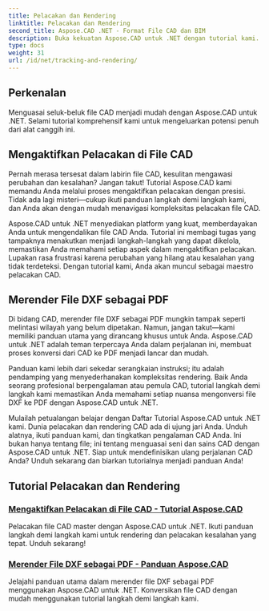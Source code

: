 ```yaml
---
title: Pelacakan dan Rendering
linktitle: Pelacakan dan Rendering
second_title: Aspose.CAD .NET - Format File CAD dan BIM
description: Buka kekuatan Aspose.CAD untuk .NET dengan tutorial kami. Pelajari cara mengaktifkan pelacakan dalam file CAD dan merender file DXF sebagai PDF dengan lancar.
type: docs
weight: 31
url: /id/net/tracking-and-rendering/
---
```


## Perkenalan

Menguasai seluk-beluk file CAD menjadi mudah dengan Aspose.CAD untuk .NET. Selami tutorial komprehensif kami untuk mengeluarkan potensi penuh dari alat canggih ini. 

## Mengaktifkan Pelacakan di File CAD

Pernah merasa tersesat dalam labirin file CAD, kesulitan mengawasi perubahan dan kesalahan? Jangan takut! Tutorial Aspose.CAD kami memandu Anda melalui proses mengaktifkan pelacakan dengan presisi. Tidak ada lagi misteri—cukup ikuti panduan langkah demi langkah kami, dan Anda akan dengan mudah menavigasi kompleksitas pelacakan file CAD.

Aspose.CAD untuk .NET menyediakan platform yang kuat, memberdayakan Anda untuk mengendalikan file CAD Anda. Tutorial ini membagi tugas yang tampaknya menakutkan menjadi langkah-langkah yang dapat dikelola, memastikan Anda memahami setiap aspek dalam mengaktifkan pelacakan. Lupakan rasa frustrasi karena perubahan yang hilang atau kesalahan yang tidak terdeteksi. Dengan tutorial kami, Anda akan muncul sebagai maestro pelacakan CAD.

## Merender File DXF sebagai PDF

Di bidang CAD, merender file DXF sebagai PDF mungkin tampak seperti melintasi wilayah yang belum dipetakan. Namun, jangan takut—kami memiliki panduan utama yang dirancang khusus untuk Anda. Aspose.CAD untuk .NET adalah teman terpercaya Anda dalam perjalanan ini, membuat proses konversi dari CAD ke PDF menjadi lancar dan mudah.

Panduan kami lebih dari sekedar serangkaian instruksi; itu adalah pendamping yang menyederhanakan kompleksitas rendering. Baik Anda seorang profesional berpengalaman atau pemula CAD, tutorial langkah demi langkah kami memastikan Anda memahami setiap nuansa mengonversi file DXF ke PDF dengan Aspose.CAD untuk .NET.

Mulailah petualangan belajar dengan Daftar Tutorial Aspose.CAD untuk .NET kami. Dunia pelacakan dan rendering CAD ada di ujung jari Anda. Unduh alatnya, ikuti panduan kami, dan tingkatkan pengalaman CAD Anda. Ini bukan hanya tentang file; ini tentang menguasai seni dan sains CAD dengan Aspose.CAD untuk .NET. Siap untuk mendefinisikan ulang perjalanan CAD Anda? Unduh sekarang dan biarkan tutorialnya menjadi panduan Anda!
## Tutorial Pelacakan dan Rendering
### [Mengaktifkan Pelacakan di File CAD - Tutorial Aspose.CAD](./enabling-tracking-in-cad-files/)
Pelacakan file CAD master dengan Aspose.CAD untuk .NET. Ikuti panduan langkah demi langkah kami untuk rendering dan pelacakan kesalahan yang tepat. Unduh sekarang!
### [Merender File DXF sebagai PDF - Panduan Aspose.CAD](./rendering-dxf-files-as-pdf/)
Jelajahi panduan utama dalam merender file DXF sebagai PDF menggunakan Aspose.CAD untuk .NET. Konversikan file CAD dengan mudah menggunakan tutorial langkah demi langkah kami.